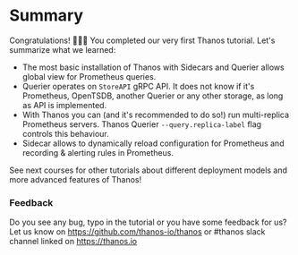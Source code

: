# Summary

Congratulations! 🎉🎉🎉
You completed our very first Thanos tutorial. Let's summarize what we learned:

* The most basic installation of Thanos with Sidecars and Querier allows global view for Prometheus queries.
* Querier operates on `StoreAPI` gRPC API. It does not know if it's Prometheus, OpenTSDB, another Querier or any other storage, as long as API is implemented.
* With Thanos you can (and it's recommended to do so!) run multi-replica Prometheus servers. Thanos Querier `--query.replica-label` flag controls this behaviour.
* Sidecar allows to dynamically reload configuration for Prometheus and recording & alerting rules in Prometheus.

See next courses for other tutorials about different deployment models and more advanced features of Thanos!

### Feedback

Do you see any bug, typo in the tutorial or you have some feedback for us?
Let us know on https://github.com/thanos-io/thanos or #thanos slack channel linked on https://thanos.io
